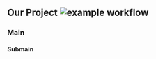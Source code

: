 ## Our Project ![example workflow](https://github.com/thecodester/githubactions2/actions/workflows/createartifact2.yml/badge.svg)

### Main

#### Submain
